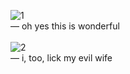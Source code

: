 ![1](https://files.catbox.moe/l9v8iz.png)
<br>
—  oh yes this is wonderful
<br>
<br>
![2](https://files.catbox.moe/s2gdh8.png)
<br>
—  i, too, lick my evil wife
